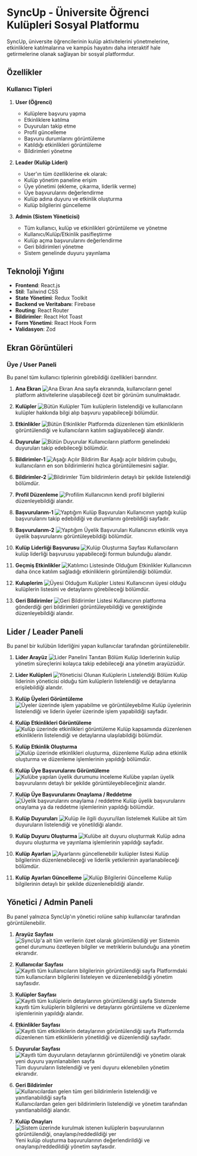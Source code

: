 # SyncUp - Üniversite Öğrenci Kulüpleri Sosyal Platformu

SyncUp, üniversite öğrencilerinin kulüp aktivitelerini yönetmelerine, etkinliklere katılmalarına ve kampüs hayatını daha interaktif hale getirmelerine olanak sağlayan bir sosyal platformdur.

## Özellikler

### Kullanıcı Tipleri

1. **User (Öğrenci)**
   - Kulüplere başvuru yapma
   - Etkinliklere katılma
   - Duyuruları takip etme
   - Profil güncelleme
   - Başvuru durumlarını görüntüleme
   - Katıldığı etkinlikleri görüntüleme
   - Bildirimleri yönetme

2. **Leader (Kulüp Lideri)**
   - User'ın tüm özelliklerine ek olarak:
   - Kulüp yönetim paneline erişim
   - Üye yönetimi (ekleme, çıkarma, liderlik verme)
   - Üye başvurularını değerlendirme
   - Kulüp adına duyuru ve etkinlik oluşturma
   - Kulüp bilgilerini güncelleme

3. **Admin (Sistem Yöneticisi)**
   - Tüm kullanıcı, kulüp ve etkinlikleri görüntüleme ve yönetme
   - Kullanıcı/Kulüp/Etkinlik pasifleştirme
   - Kulüp açma başvurularını değerlendirme
   - Geri bildirimleri yönetme
   - Sistem genelinde duyuru yayınlama

## Teknoloji Yığını

- **Frontend**: React.js
- **Stil**: Tailwind CSS
- **State Yönetimi**: Redux Toolkit
- **Backend ve Veritabanı**: Firebase
- **Routing**: React Router
- **Bildirimler**: React Hot Toast
- **Form Yönetimi**: React Hook Form
- **Validasyon**: Zod

## Ekran Görüntüleri

### Üye / User Paneli
Bu panel tüm kullanıcı tiplerinin görebildiği özellikleri barındırır.

1. **Ana Ekran**
![Ana Ekran](syncupScreenshots/userPanel/anasayfa.png)
   Ana sayfa ekranında, kullanıcıların genel platform aktivitelerine ulaşabileceği özet bir görünüm sunulmaktadır.

2. **Kulüpler**
![Bütün Kulüpler](syncupScreenshots/userPanel/kulupler.png)
   Tüm kulüplerin listelendiği ve kullanıcıların kulüpler hakkında bilgi alıp başvuru yapabileceği bölümdür.

3. **Etkinlikler**
![Bütün Etkinlikler](syncupScreenshots/userPanel/etkinlikler.png)
   Platformda düzenlenen tüm etkinliklerin görüntülendiği ve kullanıcıların katılım sağlayabileceği alandır.

4. **Duyurular**
![Bütün Duyurular](syncupScreenshots/userPanel/duyurular.png)
   Kullanıcıların platform genelindeki duyuruları takip edebileceği bölümdür.

5. **Bildirimler-1**
![Aşağı Açılır Bildirim Bar](syncupScreenshots/userPanel/asagiBildirim.png)
   Aşağı açılır bildirim çubuğu, kullanıcıların en son bildirimlerini hızlıca görüntülemesini sağlar.

6. **Bildirimler-2**
![Bildirimler](syncupScreenshots/userPanel/bildirimler.png)
   Tüm bildirimlerin detaylı bir şekilde listelendiği bölümdür.

7. **Profil Düzenleme**
![Profilim](syncupScreenshots/userPanel/profil.png)
   Kullanıcının kendi profil bilgilerini düzenleyebildiği alandır.

8. **Başvurularım-1**
![Yaptığım Kulüp Başvuruları](syncupScreenshots/userPanel/kulupBasvurularım.png)
   Kullanıcının yaptığı kulüp başvurularını takip edebildiği ve durumlarını görebildiği sayfadır.

9. **Başvurularım-2**
![Yaptığım Üyelik Başvuruları](syncupScreenshots/userPanel/uyelikBasvurularım.png)
   Kullanıcının etkinlik veya üyelik başvurularını görüntüleyebildiği bölümdür.

10. **Kulüp Liderliği Başvurusu**
![Kulüp Oluşturma Sayfası](syncupScreenshots/userPanel/kulupLideriBasvurusu.png)
   Kullanıcıların kulüp liderliği başvurusu yapabileceği formun bulunduğu alandır.

11. **Geçmiş Etkinlikler**
![Katılımcı Listesinde Olduğum Etkinlikler](syncupScreenshots/userPanel/gecmisEtkinliklerim.png)
   Kullanıcının daha önce katılım sağladığı etkinliklerin görüntülendiği bölümdür.

12. **Kuluplerim**
![Üyesi Olduğum Kulüpler Listesi](syncupScreenshots/userPanel/kuluplerim.png)
   Kullanıcının üyesi olduğu kulüplerin listesini ve detaylarını görebileceği bölümdür.

13. **Geri Bildirimler**
![Geri Bildirimler Listesi](syncupScreenshots/userPanel/geriBildirimler.png)
   Kullanıcının platforma gönderdiği geri bildirimleri görüntüleyebildiği ve gerektiğinde düzenleyebildiği alandır.

## Lider / Leader Paneli
Bu panel bir kulübün liderliğini yapan kullanıcılar tarafından görüntülenebilir.

1. **Lider Arayüz**
![Lider Panelini Tanıtan Bölüm](syncupScreenshots/leaderPanel/liderDashboard.png)
   Kulüp liderlerinin kulüp yönetim süreçlerini kolayca takip edebileceği ana yönetim arayüzüdür.

2. **Lider Kulüpleri**
![Yöneticisi Olunan Kulüplerin Listelendiği Bölüm](syncupScreenshots/leaderPanel/lideriOldugumKulupler.png)
   Kulüp liderinin yöneticisi olduğu tüm kulüplerin listelendiği ve detaylarına erişilebildiği alandır.

3. **Kulüp Üyeleri Görüntüleme**
![Üyeler üzerinde işlem yapabilme ve görüntüleyebilme](syncupScreenshots/leaderPanel/kulupUyeleri.png)
   Kulüp üyelerinin listelendiği ve liderin üyeler üzerinde işlem yapabildiği sayfadır.

4. **Kulüp Etkinlikleri Görüntüleme**
![Kulüp üzerinde etkinlikleri görüntüleme](syncupScreenshots/leaderPanel/kulupEtkinlikleri.png)
   Kulüp kapsamında düzenlenen etkinliklerin listelendiği ve detaylarına ulaşılabildiği bölümdür.

5. **Kulüp Etkinlik Oluşturma**
![Kulüp üzerinde etkinlikleri oluşturma, düzenleme](syncupScreenshots/leaderPanel/etkinlikOlusturma.png)
   Kulüp adına etkinlik oluşturma ve düzenleme işlemlerinin yapıldığı bölümdür.

6. **Kulüp Üye Başvurularını Görüntüleme**
![Kulübe yapılan üyelik durumunu inceleme](syncupScreenshots/leaderPanel/liderUyelikBasvuruları.png)
   Kulübe yapılan üyelik başvurularını detaylı bir şekilde görüntüleyebileceğiniz alandır.

7. **Kulüp Üye Başvurularını Onaylama / Reddetme**
![Üyelik başvurularını onaylama / reddetme](syncupScreenshots/leaderPanel/liderUyelikBasvurularıDetay.png)
   Kulüp üyelik başvurularını onaylama ya da reddetme işlemlerinin yapıldığı bölümdür.

8. **Kulüp Duyuruları**
![Kulüp ile ilgili duyuru/ilan listelemek](syncupScreenshots/leaderPanel/liderDuyurular.png)
   Kulübe ait tüm duyuruların listelendiği ve yönetildiği alandır.

9. **Kulüp Duyuru Oluşturma**
![Kulübe ait duyuru oluşturmak](syncupScreenshots/leaderPanel/liderDuyuruOlusturma.png)
   Kulüp adına duyuru oluşturma ve yayınlama işlemlerinin yapıldığı sayfadır.

10. **Kulüp Ayarları**
![Ayarlarını güncellenebilir kulüpler listesi](syncupScreenshots/leaderPanel/liderKulupAyarlari.png)
   Kulüp bilgilerinin düzenlenebileceği ve liderlik yetkilerinin ayarlanabileceği bölümdür.

11. **Kulüp Ayarları Güncelleme**
![Kulüp Bilgilerini Güncelleme](syncupScreenshots/leaderPanel/liderKulupAyarlariDetay.png)
   Kulüp bilgilerinin detaylı bir şekilde düzenlenebildiği alandır.

## Yönetici / Admin Paneli
Bu panel yalnızca SyncUp'ın yönetici rolüne sahip kullanıcılar tarafından görüntülenebilir.

1. **Arayüz Sayfası**
![SyncUp'a ait tüm verilerin özet olarak görüntülendiği yer](syncupScreenshots/adminPanel/adminDash.png)
   Sistemin genel durumunu özetleyen bilgiler ve metriklerin bulunduğu ana yönetim ekranıdır.

2. **Kullanıcılar Sayfası**
![Kayıtlı tüm kullanıcıların bilgilerinin görüntülendiği sayfa](syncupScreenshots/adminPanel/adminKullanıcılar.png)
   Platformdaki tüm kullanıcıların bilgilerini listeleyen ve düzenlenebildiği yönetim sayfasıdır.

3. **Kulüpler Sayfası**
![Kayıtlı tüm kulüplerin detaylarının görüntülendiği sayfa](syncupScreenshots/adminPanel/adminKulupler.png)
   Sistemde kayıtlı tüm kulüplerin bilgilerini ve detaylarını görüntüleme ve düzenleme işlemlerinin yapıldığı alandır.

4. **Etkinlikler Sayfası**
![Kayıtlı tüm etkinliklerin detaylarının görüntülendiği sayfa](syncupScreenshots/adminPanel/adminEtkinlikler.png)
   Platformda düzenlenen tüm etkinliklerin yönetildiği ve düzenlendiği sayfadır.

5. **Duyurular Sayfası**
![Kayıtlı tüm duyuruların detaylarının görüntülendiği ve yönetim olarak yeni duyuru yayınlanabilen sayfa](syncupScreenshots/adminPanel/adminDuyurular.png)
   Tüm duyuruların listelendiği ve yeni duyuru eklenebilen yönetim ekranıdır.

6. **Geri Bildirimler**
![Kullanıcılardan gelen tüm geri bildirimlerin listelendiği ve yanıtlanabildiği sayfa](syncupScreenshots/adminPanel/adminGeriBildirimler.png)
   Kullanıcılardan gelen geri bildirimlerin listelendiği ve yönetim tarafından yanıtlanabildiği alandır.

7. **Kulüp Onayları**
![Sistem üzerinde kurulmak istenen kulüplerin başvurularının görüntülendiği, onaylanıp/reddedildiği yer](syncupScreenshots/adminPanel/adminKulupOnaylari.png)
   Yeni kulüp oluşturma başvurularının değerlendirildiği ve onaylanıp/reddedildiği yönetim sayfasıdır.
